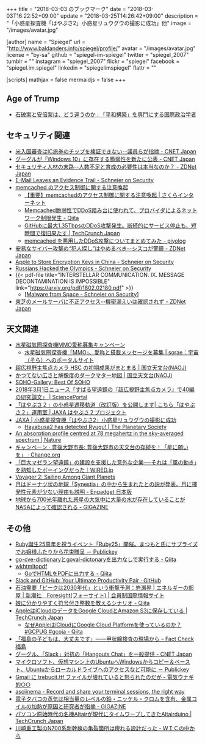 +++
title = "2018-03-03 のブックマーク"
date =  "2018-03-03T16:22:52+09:00"
update =  "2018-03-25T14:26:42+09:00"
description = "「小惑星探査機「はやぶさ2」小惑星リュウグウの撮影に成功」他"
image = "/images/avatar.jpg"

[author]
name      = "Spiegel"
url       = "http://www.baldanders.info/spiegel/profile/"
avatar    = "/images/avatar.jpg"
license   = "by-sa"
github    = "spiegel-im-spiegel"
twitter   = "spiegel_2007"
tumblr    = ""
instagram = "spiegel_2007"
flickr    = "spiegel"
facebook  = "spiegel.im.spiegel"
linkedin  = "spiegelimspiegel"
flattr    = ""

[scripts]
  mathjax = false
  mermaidjs = false
+++

## Age of Trump

- [石破案と安倍案は、どう違うのか : 「平和構築」を専門にする国際政治学者](http://shinodahideaki.blog.jp/archives/24706763.html)

## セキュリティ関連

- [米入国審査はIC旅券のチップを検証できない--議員らが指摘 - CNET Japan](https://japan.cnet.com/article/35115146/)
- [グーグルが「Windows 10」に存在する脆弱性を新たに公表 - CNET Japan](https://japan.cnet.com/article/35115111/)
- [セキュリティ人材の末路--人数不足と育成の必要性は本当なのか？ - ZDNet Japan](https://japan.zdnet.com/article/35114853/)
- [E-Mail Leaves an Evidence Trail - Schneier on Security](https://www.schneier.com/blog/archives/2018/02/e-mail_leaves_a.html)
- [memcached のアクセス制御に関する注意喚起](http://www.jpcert.or.jp/at/2018/at180009.html)
    - [【重要】memcachedのアクセス制御に関する注意喚起 | さくらインターネット](https://www.sakura.ad.jp/news/sakurainfo/newsentry.php?id=1885)
    - [Memcached脆弱性でDDoS踏み台に使われて、プロバイダによるネットワーク制限発生 - Qiita](https://qiita.com/flyjay/items/b9a379ab4ec0f5c0c96e)
    - [GitHubに最大1.35TbpsのDDoS攻撃発生。断続的にサービス停止も、短時間で復旧果たす  |  TechCrunch Japan](http://jp.techcrunch.com/2018/03/02/engadget-github-1-35tbps-ddos/)
    - [memcached を悪用したDDoS攻撃についてまとめてみた - piyolog](http://d.hatena.ne.jp/Kango/20180301/1519939259)
- [安易なサイバー攻撃の“犯人探し”はやめるべき--シスコが警鐘 - ZDNet Japan](https://japan.zdnet.com/article/35115313/)
- [Apple to Store Encryption Keys in China - Schneier on Security](https://www.schneier.com/blog/archives/2018/02/apple_to_store_.html)
- [Russians Hacked the Olympics - Schneier on Security](https://www.schneier.com/blog/archives/2018/03/russians_hacked.html)
- {{< pdf-file title="INTERSTELLAR COMMUNICATION. IX. MESSAGE DECONTAMINATION IS IMPOSSIBLE" link="https://arxiv.org/pdf/1802.02180.pdf" >}}
    - [[Malware from Space - Schneier on Security](https://www.schneier.com/blog/archives/2018/03/malware_from_sp.html)]
- [東芝のメールサーバに不正アクセス--機密漏えいは確認されず - ZDNet Japan](https://japan.zdnet.com/article/35115409/)

## 天文関連

- [水星磁気圏探査機MMO愛称募集キャンペーン](http://isas-info.jp/mmo/)
    - [水星磁気圏探査機「MMO」、愛称と搭載メッセージを募集 | sorae：宇宙（そら）へのポータルサイト](http://sorae.info/030201/2018_02_21_mmo.html)
- [超広視野主焦点カメラ HSC の初期成果がまとまる | 国立天文台(NAOJ)](https://www.nao.ac.jp/news/topics/2018/20180227-hsc-topics.html)
- [かつてない広さと解像度のダークマター地図 | 国立天文台(NAOJ)](https://www.nao.ac.jp/news/science/2018/20180227-hsc.html)
- [SOHO-Gallery: Best Of SOHO](https://sohowww.nascom.nasa.gov/gallery/images/20th284.html)
- [2018年3月1日ニュース「すばる望遠鏡の『超広視野主焦点カメラ』で40編の研究論文」 | SciencePortal](https://scienceportal.jst.go.jp/news/newsflash_review/newsflash/2018/03/20180301_01.html)
- [「はやぶさ２」の小惑星遷移軌道（改訂版）を公開します| こちら「はやぶさ２」運用室 | JAXA はやぶさ２プロジェクト](http://www.hayabusa2.jaxa.jp/topics/20180228/)
- [JAXA | 小惑星探査機「はやぶさ2」小惑星リュウグウの撮影に成功](http://www.jaxa.jp/press/2018/03/20180301_hayabusa2_j.html)
    - [Hayabusa2 has detected Ryugu! | The Planetary Society](http://www.planetary.org/blogs/emily-lakdawalla/2018/0301-hayabusa2-has-detected-ryugu.html)
- [An absorption profile centred at 78 megahertz in the sky-averaged spectrum | Nature](https://www.nature.com/articles/nature25792?sf183244859=1&error=cookies_not_supported&code=31834ba5-acdd-4538-8f83-9e9e7599b588)
- [キャンペーン · 豊後大野市長: 豊後大野市の天文台の存続を！「星に願いを」 · Change.org](https://www.change.org/p/%E8%B1%8A%E5%BE%8C%E5%A4%A7%E9%87%8E%E5%B8%82%E9%95%B7-%E8%B1%8A%E5%BE%8C%E5%A4%A7%E9%87%8E%E5%B8%82%E3%81%AE%E5%A4%A9%E6%96%87%E5%8F%B0%E3%81%AE%E5%AD%98%E7%B6%9A%E3%82%92-%E6%98%9F%E3%81%AB%E9%A1%98%E3%81%84%E3%82%92)
- [「巨大マゼラン望遠鏡」の建設を支援した意外な企業──それは「風の動き」を熟知したボーイングだった｜WIRED.jp](https://wired.jp/2018/02/28/boeing-giant-magellan-telescope/)
- [Voyager 2: Sailing Among Giant Planets](https://www.space.com/17693-voyager-2.html)
- [月はドーナツ状の地球「Synestia」の中から生まれたとの説が発表。月に揮発性元素が少ない理由も説明 - Engadget 日本版](http://japanese.engadget.com/2018/03/01/synestia/)
- [地球から700光年離れた惑星の大気中に大量の水が存在していることがNASAによって確認される - GIGAZINE](https://gigazine.net/news/20180302-wasp-39b-atmosphere-large-amount-water/)

## その他

- [Ruby誕生25周年を祝うイベント「Ruby25」開催。まつもと氏にサプライズでお嬢様ふたりから花束贈呈 － Publickey](http://www.publickey1.jp/blog/18/ruby25ruby25.html)
- [go-cve-dictionaryとgoval-dictonaryを出力なしで実行する - Qiita](https://qiita.com/sadayuki-matsuno/items/09e4897b13206b9cbcb0)
- [wkhtmltopdf](https://wkhtmltopdf.org/)
    - [GoでHTMLをPDFに出力する - Qiita](https://qiita.com/kurkuru/items/65614fd3524fefccf576)
- [Slack and GitHub: Your Ultimate Productivity Pair · GitHub](https://github.com/blog/2506-slack-and-github-your-ultimate-productivity-pair)
- [石油需要「ピークは2030年代」という衝撃予測：岩瀬昇 | エネルギーの部屋 | 新潮社　Foresight(フォーサイト) | 会員制国際情報サイト](http://www.fsight.jp/articles/-/43377)
- [娘に分かりやすく符号付き整数を教えるシナリオ - Qiita](https://qiita.com/Yachida/items/183d3a5f6e63acddb8f0)
- [AppleはiCloudのデータをGoogle CloudとAmazon S3に保存している  |  TechCrunch Japan](http://jp.techcrunch.com/2018/02/28/2018-02-27-apple-now-relies-on-google-cloud-platform-and-amazon-s3-for-icloud-data/)
	- [なぜAppleはiCloudにGoogle Cloud Platformを使っているのか？ #GCPUG #gcpja - Qiita](https://qiita.com/Yatima/items/47caca9e07d37295a9cf)
- [「福島の子どもは、大丈夫です」――甲状腺検査の現場から – Fact Check 福島](http://fukushima.factcheck.site/article/1238)
- [グーグル、「Slack」対抗の「Hangouts Chat」を一般提供 - CNET Japan](https://japan.cnet.com/article/35115413/)
- [マイクロソフト、仮想マシン上のUbuntuへWindowsからコピー＆ペースト、Ubuntuからローカルドライブへのアクセスなど可能に － Publickey](http://www.publickey1.jp/blog/18/ubuntuwindowsubuntu.html)
- [Gmail に trebucit.ttf ファイルが壊れていると怒られたのだが - 電気ウナギ的○○](http://blog.netandfield.com/shar/2018/02/gmail-trebucitttf.html)
- [asciinema - Record and share your terminal sessions, the right way](https://asciinema.org/)
- [電子タバコの蒸気は相当量のレベルの鉛・ニッケル・クロムを含有、金属コイルの加熱が原因と研究者が指摘 - GIGAZINE](https://gigazine.net/news/20180226-e-cigarette-vapor/)
- [パソコン原始時代の名機Altairが現代にタイムワープしてきたAltairduino  |  TechCrunch Japan](http://jp.techcrunch.com/2018/02/27/2018-02-26-the-altairduino-is-the-modern-altair-replica-of-your-dreams/)
- [川崎重工製のN700系新幹線の亀裂箇所は痺れる設計だった - ＷＩＣの中から](http://temcee.hatenablog.com/entry/N700_incident)
